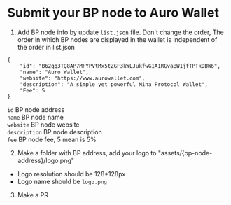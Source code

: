 # Submit your BP node to Auro Wallet

1. Add BP node info by update `list.json` file. Don't change the order, The order in which BP nodes are displayed in the wallet is independent of the order in list.json
 
```
{
	"id": "B62qq3TQ8AP7MFYPVtMx5tZGF3kWLJukfwG1A1RGvaBW1jfTPTkDBW6",
	"name": "Auro Wallet",
	"website": "https://www.aurowallet.com",
	"description": "A simple yet powerful Mina Protocol Wallet",
	"Fee": 5
}
```

`id` BP node address  
`name` BP node name  
`website` BP node website  
`description` BP node description  
`fee` BP node fee, 5 mean is 5%

2. Make a folder with BP address, add your logo to  "assets/{bp-node-address}/logo.png"
- Logo resolution should be 128*128px
- Logo name should be `logo.png`

3. Make a PR
